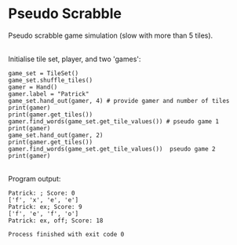 # Pseudo Scrabble
Pseudo scrabble game simulation (slow with more than 5 tiles).

<br>
Initialise tile set, player, and two 'games':

	game_set = TileSet()  
	game_set.shuffle_tiles()  
	gamer = Hand()  
	gamer.label = "Patrick"  
	game_set.hand_out(gamer, 4) # provide gamer and number of tiles 
	print(gamer)  
	print(gamer.get_tiles())   
	gamer.find_words(game_set.get_tile_values()) # pseudo game 1  
	print(gamer)   
	game_set.hand_out(gamer, 2)  
	print(gamer.get_tiles())  
	gamer.find_words(game_set.get_tile_values())  pseudo game 2 
	print(gamer)

<br>
Program output:

	Patrick: ; Score: 0
	['f', 'x', 'e', 'e']
	Patrick: ex; Score: 9
	['f', 'e', 'f', 'o']
	Patrick: ex, off; Score: 18

	Process finished with exit code 0



